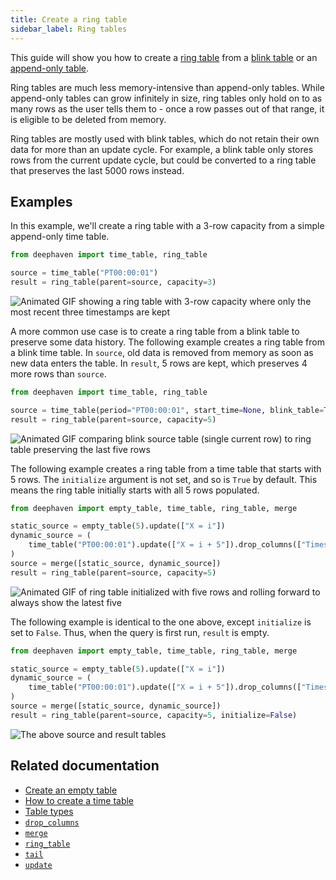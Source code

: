 ```yaml
---
title: Create a ring table
sidebar_label: Ring tables
---
```


This guide will show you how to create a [ring table](../conceptual/table-types.md#specialization-4-ring) from a [blink table](../conceptual/table-types.md#specialization-3-blink) or an [append-only table](../conceptual/table-types.md#specialization-1-append-only).

Ring tables are much less memory-intensive than append-only tables. While append-only tables can grow infinitely in size, ring tables only hold on to as many rows as the user tells them to - once a row passes out of that range, it is eligible to be deleted from memory.

Ring tables are mostly used with blink tables, which do not retain their own data for more than an update cycle. For example, a blink table only stores rows from the current update cycle, but could be converted to a ring table that preserves the last 5000 rows instead.

## Examples

In this example, we'll create a ring table with a 3-row capacity from a simple append-only time table.

```python ticking-table order=null
from deephaven import time_table, ring_table

source = time_table("PT00:00:01")
result = ring_table(parent=source, capacity=3)
```

![Animated GIF showing a ring table with 3-row capacity where only the most recent three timestamps are kept](../assets/how-to/ring-table-1.gif)

A more common use case is to create a ring table from a blink table to preserve some data history. The following example creates a ring table from a blink time table. In `source`, old data is removed from memory as soon as new data enters the table. In `result`, 5 rows are kept, which preserves 4 more rows than `source`.

```python ticking-table order=null
from deephaven import time_table, ring_table

source = time_table(period="PT00:00:01", start_time=None, blink_table=True)
result = ring_table(parent=source, capacity=5)
```

![Animated GIF comparing blink source table (single current row) to ring table preserving the last five rows](../assets/how-to/ring-table.gif)

The following example creates a ring table from a time table that starts with 5 rows. The `initialize` argument is not set, and so is `True` by default. This means the ring table initially starts with all 5 rows populated.

```python ticking-table order=null
from deephaven import empty_table, time_table, ring_table, merge

static_source = empty_table(5).update(["X = i"])
dynamic_source = (
    time_table("PT00:00:01").update(["X = i + 5"]).drop_columns(["Timestamp"])
)
source = merge([static_source, dynamic_source])
result = ring_table(parent=source, capacity=5)
```

![Animated GIF of ring table initialized with five rows and rolling forward to always show the latest five](../assets/how-to/ring-table-2.gif)

The following example is identical to the one above, except `initialize` is set to `False`. Thus, when the query is first run, `result` is empty.

```python ticking-table order=null
from deephaven import empty_table, time_table, ring_table, merge

static_source = empty_table(5).update(["X = i"])
dynamic_source = (
    time_table("PT00:00:01").update(["X = i + 5"]).drop_columns(["Timestamp"])
)
source = merge([static_source, dynamic_source])
result = ring_table(parent=source, capacity=5, initialize=False)
```

![The above `source` and `result` tables](../assets/how-to/ring-table-3.gif)

## Related documentation

- [Create an empty table](./new-and-empty-table.md#empty_table)
- [How to create a time table](./time-table.md)
- [Table types](../conceptual/table-types.md)
- [`drop_columns`](../reference/table-operations/select/drop-columns.md)
- [`merge`](../reference/table-operations/merge/merge.md)
- [`ring_table`](../reference/table-operations/create/ringTable.md)
- [`tail`](../reference/table-operations/filter/tail.md)
- [`update`](../reference/table-operations/select/update.md)
